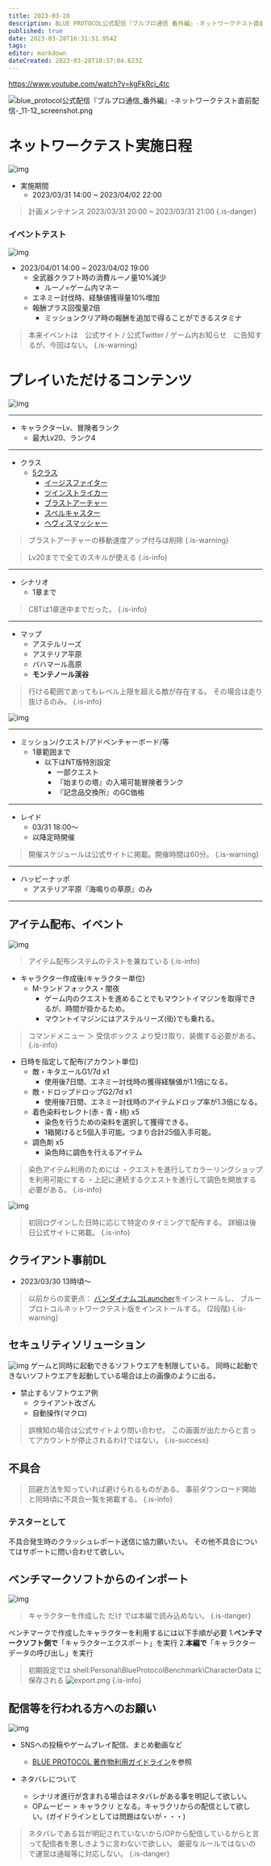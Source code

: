 ```yaml
---
title: 2023-03-28
description: BLUE PROTOCOL公式配信『ブルプロ通信 番外編』-ネットワークテスト直前配信-
published: true
date: 2023-03-28T16:31:51.954Z
tags: 
editor: markdown
dateCreated: 2023-03-28T10:37:04.623Z
---
```


https://www.youtube.com/watch?v=kgFkRcj_4tc

![blue_protocol公式配信『ブルプロ通信_番外編』-ネットワークテスト直前配信-_11-12_screenshot.png](/blue_protocol公式配信『ブルプロ通信_番外編』-ネットワークテスト直前配信-_11-12_screenshot.png)

# ネットワークテスト実施日程
![img](https://pbs.twimg.com/media/FsTWf5zaYAEciHm?format=jpg&name=small)
+ 実施期間
	+ 2023/03/31 14:00 ~ 2023/04/02 22:00
> 計画メンテナンス
> 2023/03/31 20:00 ~ 2023/03/31 21:00
{.is-danger}

### イベントテスト
![img](https://pbs.twimg.com/media/FsTe-9naMAAPl76?format=jpg&name=small)
+ 2023/04/01 14:00 ~ 2023/04/02 19:00
	+ 全武器クラフト時の消費ルーノ量10%減少
  		+ ルーノ=ゲーム内マネー
  + エネミー討伐時、経験値獲得量10%増加
  + 報酬プラス回復量2倍
  	+ ミッションクリア時の報酬を追加で得ることができるスタミナ
> 本来イベントは　公式サイト / 公式Twitter / ゲーム内お知らせ　に告知するが、今回はない。
{.is-warning}


# プレイいただけるコンテンツ
![img](https://pbs.twimg.com/media/FsTW9TaakAAgMbO?format=png&name=small)

---

+ キャラクターLv、冒険者ランク
  + 最大Lv20、ランク4

---


+ クラス
  + [5クラス](/クラス/)
    + [イージスファイター](/クラス/イージスファイター)
    + [ツインストライカー](/クラス/ツインストライカー)
    + [ブラストアーチャー](/クラス/ブラストアーチャー)
    + [スペルキャスター](/クラス/スペルキャスター)
    + [ヘヴィスマッシャー](/クラス/ヘヴィスマッシャー)
> ブラストアーチャーの移動速度アップ付与は削除
{.is-warning}

> Lv20までで全てのスキルが使える
{.is-info}

---

+ シナリオ
  + 1章まで
> CBTは1章途中までだった。
{.is-info}

---

+ マップ
  + アステルリーズ
  + アステリア平原
  + バハマール高原
  + **モンテノール渓谷**
> 行ける範囲であってもレベル上限を超える敵が存在する。
> その場合は走り抜けるのみ。
{.is-info}

![img](https://pbs.twimg.com/media/FsTbxzJaYAQ5bQ_?format=jpg&name=small)

---

+ ミッション/クエスト/アドベンチャーボード/等
  + 1章範囲まで
    + 以下はNT版特別設定
      + 一部クエスト
      + 『始まりの塔』の入場可能冒険者ランク
      + 『記念品交換所』のGC価格

---

+ レイド
  + 03/31 18:00～
  + 以降定時開催
>   開催スケジュールは公式サイトに掲載。開催時間は60分。
{.is-warning}

---

+ ハッピーナッポ
  + アステリア平原『海鳴りの草原』のみ

---

## アイテム配布、イベント
![img](https://pbs.twimg.com/media/FsTdx75aIAEO1FO?format=jpg&name=small)

> アイテム配布システムのテストを兼ねている
{.is-info}

+ キャラクター作成後(キャラクター単位)
	+ M-ランドフォックス・闇夜
		+ ゲーム内のクエストを進めることでもマウントイマジンを取得できるが、時間が掛かるため。
		+ マウントイマジンにはアステルリーズ(街)でも乗れる。
> コマンドメニュー ＞ 受信ボックス より受け取り、装備する必要がある。
{.is-info}

+ 日時を指定して配布(アカウント単位)
	+ 敵・キタエールG1/7d x1
 		+ 使用後7日間、エネミー討伐時の獲得経験値が1.1倍になる。
	+ 敵・ドロップドロップG2/7d x1
 		+ 使用後7日間、エネミー討伐時のアイテムドロップ率が1.3倍になる。
	+ 着色染料セレクト(赤・青・桃) x5
 		+ 染色を行うための染料を選択して獲得できる。
 		+ 1箱開けると5個入手可能。つまり合計25個入手可能。
	+ 調色剤 x5
		+ 染色時に調色を行えるアイテム

> 染色アイテム利用のためには
> ・クエストを進行してカラーリングショップを利用可能にする
> ・上記に連続するクエストを進行して調色を開放する
> 必要がある。
{.is-info}

![img](https://pbs.twimg.com/media/FsTexHeaQAA3qeP?format=jpg&name=small)
> 初回ログインした日時に応じて特定のタイミングで配布する。
> 詳細は後日公式サイトに掲載。
{.is-info}




## クライアント事前DL
+ 2023/03/30 13時頃～
> 以前からの変更点：
> [バンダイナムコLauncher](https://object-bnolauncher-ct.bandainamco-ol.jp/html/download/index.html)をインストールし、
> ブループロトコルネットワークテスト版をインストールする。
(2段階)
{.is-warning}

## セキュリティソリューション
![img](https://pbs.twimg.com/media/FsTgHfKagAEmQqZ?format=jpg&name=small)
ゲームと同時に起動できるソフトウエアを制限している。
同時に起動できないソフトウエアを起動している場合は上の画像のように出る。

+ 禁止するソフトウエア例
	+ クライアント改ざん
	+ 自動操作(マクロ)

> 誤検知の場合は公式サイトより問い合わせ。
> この画面が出たからと言ってアカウントが停止されるわけではない。
{.is-success}

## 不具合
> 回避方法を知っていれば避けられるものがある。
> 事前ダウンロード開始と同時頃に不具合一覧を掲載する。
{.is-info}

### テスターとして
不具合発生時のクラッシュレポート送信に協力願いたい。
その他不具合についてはサポートに問い合わせて欲しい。

## ベンチマークソフトからのインポート
![img](https://pbs.twimg.com/media/FsThSMKaEAALX1w?format=jpg&name=small)

> キャラクターを作成した だけ では本編で読み込めない。
{.is-danger}

ベンチマークで作成したキャラクターを利用するには以下手順が必要
1.**ベンチマークソフト側で**「キャラクターエクスポート」を実行
2.**本編で**「キャラクターデータの呼び出し」を実行

> 初期設定では
> shell:Personal\BlueProtocolBenchmark\CharacterData
> に保存される
![export.png](/export.png)
{.is-info}

## 配信等を行われる方へのお願い
![img](https://pbs.twimg.com/media/FsTi_7maMAM_vc6?format=jpg&name=small)
+ SNSへの投稿やゲームプレイ配信、まとめ動画など
	+ [BLUE PROTOCOL 著作物利用ガイドライン](https://blue-protocol.com/support/guideline/copyright)を参照

+ ネタバレについて
	+ シナリオ進行が含まれる場合はネタバレがある事を明記して欲しい。
  + OPムービー > キャラクリ となる。キャラクリからの配信として欲しい。(ガイドラインとしては問題はないが・・・)
> ネタバレである旨が明記されていないから/OPから配信しているからと言って配信者を悪しきように言わないで欲しい。
> 厳密なルールではないので運営は通報等に対応しない。
{.is-danger}

